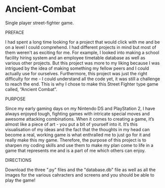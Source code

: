 # Ancient-Combat
Single player street-fighter game. 

PREFACE

I had spent a long time looking for a project that would click with me and be on a level I could comprehend. I had different projects in mind but most of them weren't as exciting for me. For example, I looked into making a school facility hiring system and an employee timetable database as well as various other projects. But this project was more to my liking because I was intrigued by the idea of making something my fellow peers and I could actually use for ourselves. Furthermore, this project was just the right difficulty for me - I could understand all the code yet, it was still a challenge to reach the end. This is why I chose to make this Street Fighter type game called, “Ancient Combat”.

PURPOSE

Since my early gaming days on my Nintendo DS and PlayStation 2, I have always enjoyed tough, fighting games with intricate special moves and awesome attacking combinations. When it comes to creating a game, it’s almost like a piece of art - you put a bit of yourself into it. It’s this visualisation of my ideas and the fact that the thoughts in my head can become a real, working game is what enthralled me to just go for it and really make this my game. Therefore, the purpose of this project is to sharpen my coding skills and use them to make my plan come to life in a game that represents me and is a part of me which others can enjoy.

DIRECTIONS

Download the three ".py" files and the "database.db" file as well as all the images for the various cahracters and screens and you should be able to play the game!

